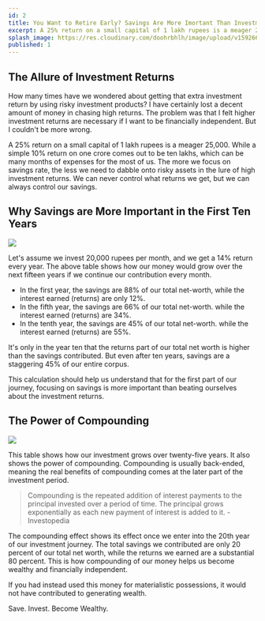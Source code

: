 ```yaml
---
id: 2
title: You Want to Retire Early? Savings Are More Imortant Than Investment Returns
excerpt: A 25% return on a small capital of 1 lakh rupees is a meager 25,000. While a simple 10% return on one crore comes out to be ten lakhs, which can be many months of expenses for the most of us.
splash_image: https://res.cloudinary.com/doohrbhlh/image/upload/v1592662130/virajkhatavkar.com/2-you-want-to-retire-early-savings-are-more-important-than-investment-returns-2.png
published: 1
---
```



## The Allure of Investment Returns

How many times have we wondered about getting that extra investment return by using risky investment products? I have certainly lost a decent amount of money in chasing high returns. The problem was that I felt higher investment returns are necessary if I want to be financially independent. But I couldn't be more wrong. 

A 25% return on a small capital of 1 lakh rupees is a meager 25,000. While a simple 10% return on one crore comes out to be ten lakhs, which can be many months of expenses for the most of us. The more we focus on savings rate, the less we need to dabble onto risky assets in the lure of high investment returns. We can never control what returns we get, but we can always control our savings.

## Why Savings are More Important in the First Ten Years

![](https://res.cloudinary.com/doohrbhlh/image/upload/v1592659992/virajkhatavkar.com/2-you-want-to-retire-early-savings-are-more-important-than-investment-returns-1.png)

Let's assume we invest 20,000 rupees per month, and we get a 14% return every year. The above table shows how our money would grow over the next fifteen years if we continue our contribution every month. 
 
 - In the first year, the savings are 88% of our total net-worth, while the interest earned (returns) are only 12%. 
 - In the fifth year, the savings are 66% of our total net-worth. while the interest earned (returns) are 34%.
 - In the tenth year, the savings are 45% of our total net-worth. while the interest earned (returns) are 55%.

It's only in the year ten that the returns part of our total net worth is higher than the savings contributed. But even after ten years, savings are a staggering 45% of our entire corpus.

This calculation should help us understand that for the first part of our journey, focusing on savings is more important than beating ourselves about the investment returns.


## The Power of Compounding

![](https://res.cloudinary.com/doohrbhlh/image/upload/v1592662130/virajkhatavkar.com/2-you-want-to-retire-early-savings-are-more-important-than-investment-returns-2.png)

This table shows how our investment grows over twenty-five years. It also shows the power of compounding. Compounding is usually back-ended, meaning the real benefits of compounding comes at the later part of the investment period.

> Compounding is the repeated addition of interest payments to the principal invested over a period of time. The principal grows exponentially as each new payment of interest is added to it. - Investopedia

The compounding effect shows its effect once we enter into the 20th year of our investment journey. The total savings we contributed are only 20 percent of our total net worth, while the returns we earned are a substantial 80 percent. This is how compounding of our money helps us become wealthy and financially independent.

If you had instead used this money for materialistic possessions, it would not have contributed to generating wealth.

Save. Invest. Become Wealthy.